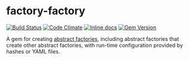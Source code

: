# factory-factory

[![Build Status](https://travis-ci.org/dmolesUC3/factory-factory.svg?branch=master)](https://travis-ci.org/dmolesUC3/factory-factory)
[![Code Climate](https://codeclimate.com/github/dmolesUC3/factory-factory.svg)](https://codeclimate.com/github/dmolesUC3/factory-factory)
[![Inline docs](http://inch-ci.org/github/dmolesUC3/factory-factory.svg)](http://inch-ci.org/github/dmolesUC3/factory-factory)
[![Gem Version](https://img.shields.io/gem/v/factory-factory.svg)](https://github.com/dmolesUC3/factory-factory/releases)

A gem for creating
[abstract factories](https://web.archive.org/web/20111109224959/http://www.informit.com/articles/article.aspx?p=1398599),
including abstract factories that create other abstract factories, with
run-time configuration provided by hashes or YAML files.
